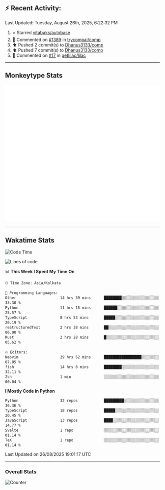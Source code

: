 ## :zap: Recent Activity:
<!--RECENT_ACTIVITY:last_update-->
Last Updated: Tuesday, August 26th, 2025, 6:22:32 PM
<!--RECENT_ACTIVITY:last_update_end-->
<!--RECENT_ACTIVITY:start-->
1. ⭐ Starred [vitabaks/autobase](https://github.com/vitabaks/autobase)<br>
2. 💬 Commented on [#1389](https://github.com/trycompai/comp/pull/1389#issuecomment-3221847937) in [trycompai/comp](https://github.com/trycompai/comp)<br>
3. ⬆️ Pushed 2 commit(s) to [Dhanus3133/comp](https://github.com/Dhanus3133/comp)<br>
4. ⬆️ Pushed 7 commit(s) to [Dhanus3133/comp](https://github.com/Dhanus3133/comp)<br>
5. 💬 Commented on [#17](https://github.com/getlilac/lilac/pull/17#discussion_r2299040345) in [getlilac/lilac](https://github.com/getlilac/lilac)<br>
<!--RECENT_ACTIVITY:end-->

---

## Monkeytype Stats
<a href="https://monkeytype.com/profile/dhanus">
  <img src="https://raw.githubusercontent.com/Dhanus3133/Dhanus3133/monkeytype/monkeytype-lb.svg" alt="Monkeytype Profile" />
</a>

---

## Wakatime Stats
<!--START_SECTION:waka-->
![Code Time](http://img.shields.io/badge/Code%20Time-3%2C033%20hrs%2031%20mins-blue)

![Lines of code](https://img.shields.io/badge/From%20Hello%20World%20I%27ve%20Written-4.9%20million%20lines%20of%20code-blue)

📊 **This Week I Spent My Time On** 

```text
🕑︎ Time Zone: Asia/Kolkata

💬 Programming Languages: 
Other                    14 hrs 39 mins      ████████░░░░░░░░░░░░░░░░░   33.30 % 
Python                   11 hrs 15 mins      ██████░░░░░░░░░░░░░░░░░░░   25.57 % 
TypeScript               8 hrs 53 mins       █████░░░░░░░░░░░░░░░░░░░░   20.19 % 
reStructuredText         2 hrs 38 mins       ██░░░░░░░░░░░░░░░░░░░░░░░   06.00 % 
Rust                     2 hrs 28 mins       █░░░░░░░░░░░░░░░░░░░░░░░░   05.62 % 

🔥 Editors: 
Neovim                   29 hrs 52 mins      █████████████████░░░░░░░░   67.85 % 
fish                     14 hrs 8 mins       ████████░░░░░░░░░░░░░░░░░   32.11 % 
Zsh                      1 min               ░░░░░░░░░░░░░░░░░░░░░░░░░   00.04 % 
```

**I Mostly Code in Python** 

```text
Python                   32 repos            █████████░░░░░░░░░░░░░░░░   36.36 % 
TypeScript               18 repos            █████░░░░░░░░░░░░░░░░░░░░   20.45 % 
JavaScript               13 repos            ████░░░░░░░░░░░░░░░░░░░░░   14.77 % 
Svelte                   1 repo              ░░░░░░░░░░░░░░░░░░░░░░░░░   01.14 % 
TeX                      1 repo              ░░░░░░░░░░░░░░░░░░░░░░░░░   01.14 % 
```




 Last Updated on 26/08/2025 19:01:17 UTC
<!--END_SECTION:waka-->
---

### Overall Stats

<img src="https://moe-counter.glitch.me/get/@Dhanus3133?theme=asoul" alt="Counter" />
